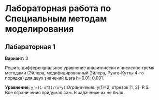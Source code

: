 # Лабораторная работа по Специальным методам моделирования

## Лабараторная 1

**Вариант:** 3

Решить дифференциальное уравнение аналитически и численно тремя методами (Эйлера, модифицированный Эйлера, Рунге-Кутты 4-го порядка) для двух значений шага h=0.01; 0.001.

**Уравнение:** `y'=(1-x^2)/(x*y)`
*Ограничения:* y(1)=2, отрезок [1, 2]`
P.S. Все ограничения придумал сам. В задачнике их не было.
